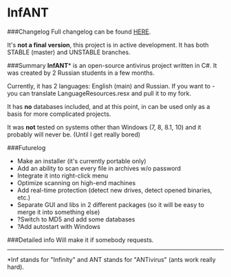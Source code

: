 # InfANT
###Changelog
Full changelog can be found [HERE](http://bitva-pod-moskvoy.ru/_kaspersky/changelog.txt).

It's **not a final version**, this project is in active development. It has both STABLE (master) and UNSTABLE branches.

###Summary
**InfANT*** is an open-source antivirus project written in C#.
It was created by 2 Russian students in a few months.

Currently, it has 2 languages: English (main) and Russian. If you want to - you can translate LanguageResources.resx and pull it to my fork. 

It has **no** databases included, and at this point, in can be used only as a basis for more complicated projects.

It was **not** tested on systems other than Windows (7, 8, 8.1, 10) and it probably will never be. (Until I get really bored)

###Futurelog
 * Make an installer (it's currently portable only)
 * Add an ability to scan every file in archives w/o password
 * Integrate it into right-click menu
 * Optimize scanning on high-end machines
 * Add real-time protection (detect new drives, detect opened binaries, etc.)
 * Separate GUI and libs in 2 different packages (so it will be easy to merge it into something else)
 * ?Switch to MD5 and add some databases
 * ?Add autostart with Windows
 
###Detailed info
Will make it if somebody requests.

---
*Inf stands for "Infinity" and ANT stands for "ANTivirus" (ants work really hard).

